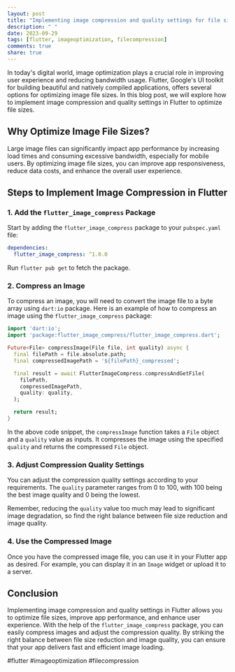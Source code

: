 ```yaml
---
layout: post
title: "Implementing image compression and quality settings for file size optimization in Flutter"
description: " "
date: 2023-09-29
tags: [flutter, imageoptimization, filecompression]
comments: true
share: true
---
```


In today's digital world, image optimization plays a crucial role in improving user experience and reducing bandwidth usage. Flutter, Google's UI toolkit for building beautiful and natively compiled applications, offers several options for optimizing image file sizes. In this blog post, we will explore how to implement image compression and quality settings in Flutter to optimize file sizes.

## Why Optimize Image File Sizes?

Large image files can significantly impact app performance by increasing load times and consuming excessive bandwidth, especially for mobile users. By optimizing image file sizes, you can improve app responsiveness, reduce data costs, and enhance the overall user experience.

## Steps to Implement Image Compression in Flutter

### 1. Add the `flutter_image_compress` Package

Start by adding the `flutter_image_compress` package to your `pubspec.yaml` file:

```yaml
dependencies:
  flutter_image_compress: ^1.0.0
```

Run `flutter pub get` to fetch the package.

### 2. Compress an Image

To compress an image, you will need to convert the image file to a byte array using `dart:io` package. Here is an example of how to compress an image using the `flutter_image_compress` package:

```dart
import 'dart:io';
import 'package:flutter_image_compress/flutter_image_compress.dart';

Future<File> compressImage(File file, int quality) async {
  final filePath = file.absolute.path;
  final compressedImagePath = '${filePath}_compressed';

  final result = await FlutterImageCompress.compressAndGetFile(
    filePath,
    compressedImagePath,
    quality: quality,
  );

  return result;
}
```

In the above code snippet, the `compressImage` function takes a `File` object and a `quality` value as inputs. It compresses the image using the specified `quality` and returns the compressed `File` object.

### 3. Adjust Compression Quality Settings

You can adjust the compression quality settings according to your requirements. The `quality` parameter ranges from 0 to 100, with 100 being the best image quality and 0 being the lowest.

Remember, reducing the `quality` value too much may lead to significant image degradation, so find the right balance between file size reduction and image quality.

### 4. Use the Compressed Image

Once you have the compressed image file, you can use it in your Flutter app as desired. For example, you can display it in an `Image` widget or upload it to a server.

## Conclusion

Implementing image compression and quality settings in Flutter allows you to optimize file sizes, improve app performance, and enhance user experience. With the help of the `flutter_image_compress` package, you can easily compress images and adjust the compression quality. By striking the right balance between file size reduction and image quality, you can ensure that your app delivers fast and efficient image loading.

#flutter #imageoptimization #filecompression